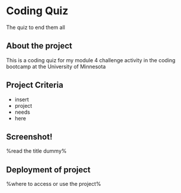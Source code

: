 # Coding Quiz
The quiz to end them all

## About the project
This is a coding quiz for my module 4 challenge activity in the coding bootcamp at the University of Minnesota

## Project Criteria

- insert
- project  
- needs
- here

## Screenshot!
%read the title dummy%

## Deployment of project
%where to access or use the project%